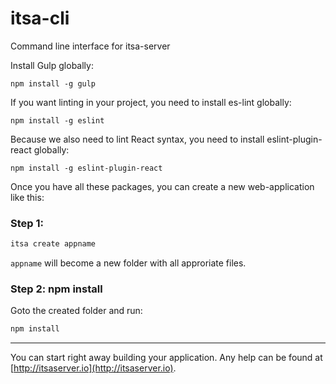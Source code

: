 # itsa-cli
Command line interface for itsa-server

Install Gulp globally:

```
npm install -g gulp
```

If you want linting in your project, you need to install es-lint globally:

```
npm install -g eslint
```

Because we also need to lint React syntax, you need to install eslint-plugin-react globally:

```
npm install -g eslint-plugin-react
```


Once you have all these packages, you can create a new web-application like this:

### Step 1:

```js
itsa create appname
```

`appname` will become a new folder with all approriate files.

### Step 2: npm install

Goto the created folder and run:

```js
npm install
```

--------------

You can start right away building your application. Any help can be found at [http://itsaserver.io](http://itsaserver.io).